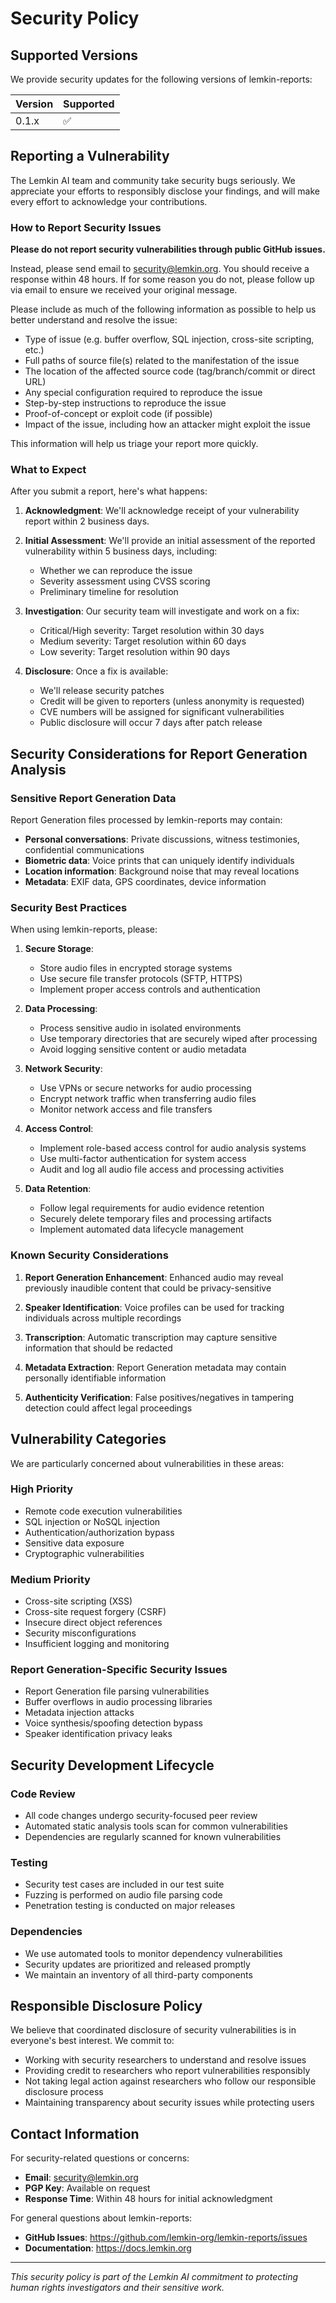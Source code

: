# Security Policy

## Supported Versions

We provide security updates for the following versions of lemkin-reports:

| Version | Supported          |
| ------- | ------------------ |
| 0.1.x   | :white_check_mark: |

## Reporting a Vulnerability

The Lemkin AI team and community take security bugs seriously. We appreciate your efforts to responsibly disclose your findings, and will make every effort to acknowledge your contributions.

### How to Report Security Issues

**Please do not report security vulnerabilities through public GitHub issues.**

Instead, please send email to security@lemkin.org. You should receive a response within 48 hours. If for some reason you do not, please follow up via email to ensure we received your original message.

Please include as much of the following information as possible to help us better understand and resolve the issue:

* Type of issue (e.g. buffer overflow, SQL injection, cross-site scripting, etc.)
* Full paths of source file(s) related to the manifestation of the issue
* The location of the affected source code (tag/branch/commit or direct URL)
* Any special configuration required to reproduce the issue
* Step-by-step instructions to reproduce the issue
* Proof-of-concept or exploit code (if possible)
* Impact of the issue, including how an attacker might exploit the issue

This information will help us triage your report more quickly.

### What to Expect

After you submit a report, here's what happens:

1. **Acknowledgment**: We'll acknowledge receipt of your vulnerability report within 2 business days.

2. **Initial Assessment**: We'll provide an initial assessment of the reported vulnerability within 5 business days, including:
   - Whether we can reproduce the issue
   - Severity assessment using CVSS scoring
   - Preliminary timeline for resolution

3. **Investigation**: Our security team will investigate and work on a fix:
   - Critical/High severity: Target resolution within 30 days
   - Medium severity: Target resolution within 60 days
   - Low severity: Target resolution within 90 days

4. **Disclosure**: Once a fix is available:
   - We'll release security patches
   - Credit will be given to reporters (unless anonymity is requested)
   - CVE numbers will be assigned for significant vulnerabilities
   - Public disclosure will occur 7 days after patch release

## Security Considerations for Report Generation Analysis

### Sensitive Report Generation Data

Report Generation files processed by lemkin-reports may contain:

- **Personal conversations**: Private discussions, witness testimonies, confidential communications
- **Biometric data**: Voice prints that can uniquely identify individuals
- **Location information**: Background noise that may reveal locations
- **Metadata**: EXIF data, GPS coordinates, device information

### Security Best Practices

When using lemkin-reports, please:

1. **Secure Storage**:
   - Store audio files in encrypted storage systems
   - Use secure file transfer protocols (SFTP, HTTPS)
   - Implement proper access controls and authentication

2. **Data Processing**:
   - Process sensitive audio in isolated environments
   - Use temporary directories that are securely wiped after processing
   - Avoid logging sensitive content or audio metadata

3. **Network Security**:
   - Use VPNs or secure networks for audio processing
   - Encrypt network traffic when transferring audio files
   - Monitor network access and file transfers

4. **Access Control**:
   - Implement role-based access control for audio analysis systems
   - Use multi-factor authentication for system access
   - Audit and log all audio file access and processing activities

5. **Data Retention**:
   - Follow legal requirements for audio evidence retention
   - Securely delete temporary files and processing artifacts
   - Implement automated data lifecycle management

### Known Security Considerations

1. **Report Generation Enhancement**: Enhanced audio may reveal previously inaudible content that could be privacy-sensitive

2. **Speaker Identification**: Voice profiles can be used for tracking individuals across multiple recordings

3. **Transcription**: Automatic transcription may capture sensitive information that should be redacted

4. **Metadata Extraction**: Report Generation metadata may contain personally identifiable information

5. **Authenticity Verification**: False positives/negatives in tampering detection could affect legal proceedings

## Vulnerability Categories

We are particularly concerned about vulnerabilities in these areas:

### High Priority
- Remote code execution vulnerabilities
- SQL injection or NoSQL injection
- Authentication/authorization bypass
- Sensitive data exposure
- Cryptographic vulnerabilities

### Medium Priority
- Cross-site scripting (XSS)
- Cross-site request forgery (CSRF)
- Insecure direct object references
- Security misconfigurations
- Insufficient logging and monitoring

### Report Generation-Specific Security Issues
- Report Generation file parsing vulnerabilities
- Buffer overflows in audio processing libraries
- Metadata injection attacks
- Voice synthesis/spoofing detection bypass
- Speaker identification privacy leaks

## Security Development Lifecycle

### Code Review
- All code changes undergo security-focused peer review
- Automated static analysis tools scan for common vulnerabilities
- Dependencies are regularly scanned for known vulnerabilities

### Testing
- Security test cases are included in our test suite
- Fuzzing is performed on audio file parsing code
- Penetration testing is conducted on major releases

### Dependencies
- We use automated tools to monitor dependency vulnerabilities
- Security updates are prioritized and released promptly
- We maintain an inventory of all third-party components

## Responsible Disclosure Policy

We believe that coordinated disclosure of security vulnerabilities is in everyone's best interest. We commit to:

- Working with security researchers to understand and resolve issues
- Providing credit to researchers who report vulnerabilities responsibly
- Not taking legal action against researchers who follow our responsible disclosure process
- Maintaining transparency about security issues while protecting users

## Contact Information

For security-related questions or concerns:

- **Email**: security@lemkin.org
- **PGP Key**: Available on request
- **Response Time**: Within 48 hours for initial acknowledgment

For general questions about lemkin-reports:
- **GitHub Issues**: https://github.com/lemkin-org/lemkin-reports/issues
- **Documentation**: https://docs.lemkin.org

---

*This security policy is part of the Lemkin AI commitment to protecting human rights investigators and their sensitive work.*